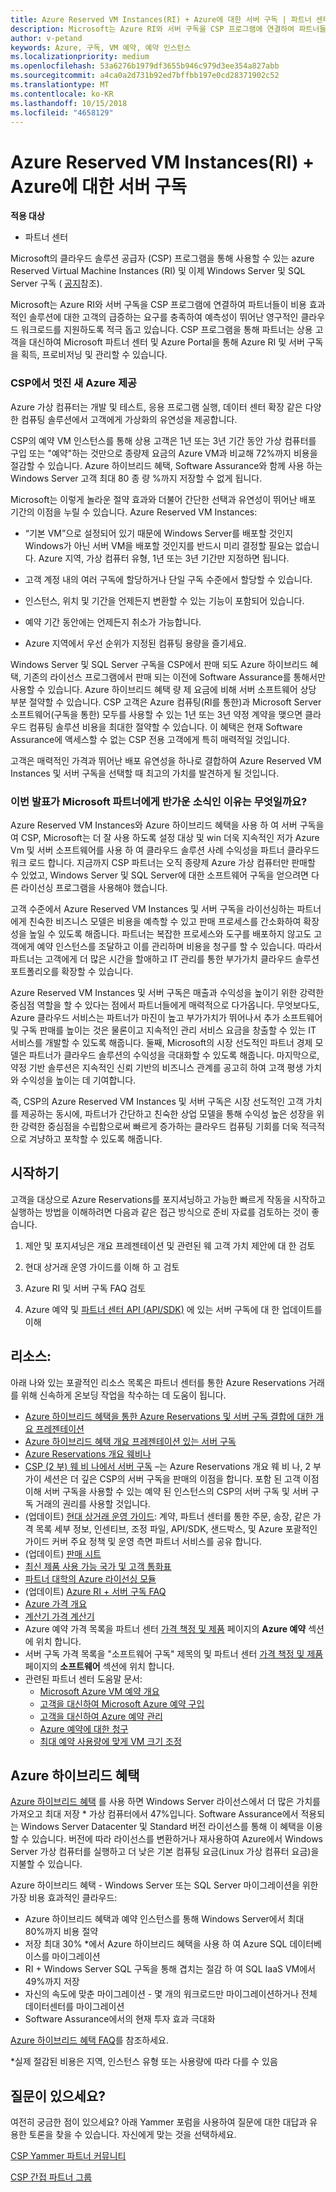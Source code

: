 ```yaml
---
title: Azure Reserved VM Instances(RI) + Azure에 대한 서버 구독 | 파트너 센터
description: Microsoft는 Azure RI와 서버 구독을 CSP 프로그램에 연결하여 파트너들이 보다 비용 효과적인 솔루션에 대한 고객의 급증하는 요구를 충족하여 예측성이 뛰어난 영구적인 클라우드 워크로드를 지원하도록 적극 돕고 있습니다. CSP 프로그램을 통해 파트너는 상용 고객을 대신하여 Microsoft 파트너 센터 및 Azure Portal을 통해 Azure RI 및 서버 구독을 획득, 프로비저닝 및 관리할 수 있습니다.
author: v-petand
keywords: Azure, 구독, VM 예약, 예약 인스턴스
ms.localizationpriority: medium
ms.openlocfilehash: 53a6276b1979df3655b946c979d3ee354a827abb
ms.sourcegitcommit: a4ca0a2d731b92ed7bffbb197e0cd28371902c52
ms.translationtype: MT
ms.contentlocale: ko-KR
ms.lasthandoff: 10/15/2018
ms.locfileid: "4658129"
---
```

<!-- Mike Aasen wrote and owns this topic -->

# <a name="azure-reserved-vm-instances-ri--server-subscriptions-for-azure"></a>Azure Reserved VM Instances(RI) + Azure에 대한 서버 구독

**적용 대상**

-  파트너 센터
 
Microsoft의 클라우드 솔루션 공급자 (CSP) 프로그램을 통해 사용할 수 있는 azure Reserved Virtual Machine Instances (RI) 및 이제 Windows Server 및 SQL Server 구독 ( [공지](https://blogs.partner.microsoft.com/mpn/better-together-azure-reserved-instances-server-subscriptions/?ln=en-us)참조). 

Microsoft는 Azure RI와 서버 구독을 CSP 프로그램에 연결하여 파트너들이 비용 효과적인 솔루션에 대한 고객의 급증하는 요구를 충족하여 예측성이 뛰어난 영구적인 클라우드 워크로드를 지원하도록 적극 돕고 있습니다. CSP 프로그램을 통해 파트너는 상용 고객을 대신하여 Microsoft 파트너 센터 및 Azure Portal을 통해 Azure RI 및 서버 구독을 획득, 프로비저닝 및 관리할 수 있습니다.  
 
### <a name="compelling-new-azure-offer-in-csp"></a>CSP에서 멋진 새 Azure 제공 

Azure 가상 컴퓨터는 개발 및 테스트, 응용 프로그램 실행, 데이터 센터 확장 같은 다양한 컴퓨팅 솔루션에서 고객에게 가상화의 유연성을 제공합니다.  

CSP의 예약 VM 인스턴스를 통해 상용 고객은 1년 또는 3년 기간 동안 가상 컴퓨터를 구입 또는 "예약"하는 것만으로 종량제 요금의 Azure VM과 비교해 72%까지 비용을 절감할 수 있습니다. Azure 하이브리드 혜택, Software Assurance와 함께 사용 하는 Windows Server 고객 최대 80 종 량 %까지 저장할 수 없게 됩니다.  

Microsoft는 이렇게 놀라운 절약 효과와 더불어 간단한 선택과 유연성이 뛰어난 배포 기간의 이점을 누릴 수 있습니다. Azure Reserved VM Instances:  

-   “기본 VM”으로 설정되어 있기 때문에 Windows Server를 배포할 것인지 Windows가 아닌 서버 VM을 배포할 것인지를 반드시 미리 결정할 필요는 없습니다. Azure 지역, 가상 컴퓨터 유형, 1년 또는 3년 기간만 지정하면 됩니다. 

-   고객 계정 내의 여러 구독에 할당하거나 단일 구독 수준에서 할당할 수 있습니다.  

-   인스턴스, 위치 및 기간을 언제든지 변환할 수 있는 기능이 포함되어 있습니다.  

-   예약 기간 동안에는 언제든지 취소가 가능합니다.  

-   Azure 지역에서 우선 순위가 지정된 컴퓨팅 용량을 즐기세요. 
 
Windows Server 및 SQL Server 구독을 CSP에서 판매 되도 Azure 하이브리드 혜택, 기존의 라이선스 프로그램에서 판매 되는 이전에 Software Assurance를 통해서만 사용할 수 있습니다. Azure 하이브리드 혜택 량 제 요금에 비해 서버 소프트웨어 상당 부분 절약할 수 있습니다. CSP 고객은 Azure 컴퓨팅(RI를 통한)과 Microsoft Server 소프트웨어(구독을 통한) 모두를 사용할 수 있는 1년 또는 3년 약정 계약을 맺으면 클라우드 컴퓨팅 솔루션 비용을 최대한 절약할 수 있습니다. 이 혜택은 현재 Software Assurance에 액세스할 수 없는 CSP 전용 고객에게 특히 매력적일 것입니다. 

고객은 매력적인 가격과 뛰어난 배포 유연성을 하나로 결합하여 Azure Reserved VM Instances 및 서버 구독을 선택할 때 최고의 가치를 발견하게 될 것입니다. 
 
### <a name="why-is-this-announcement-good-news-for-microsoft-partners"></a>이번 발표가 Microsoft 파트너에게 반가운 소식인 이유는 무엇일까요? 

Azure Reserved VM Instances와 Azure 하이브리드 혜택을 사용 하 여 서버 구독을 여 CSP, Microsoft는 더 잘 사용 하도록 설정 대상 및 win 더욱 지속적인 저가 Azure Vm 및 서버 소프트웨어를 사용 하 여 클라우드 솔루션 사례 수익성을 파트너 클라우드 워크 로드 합니다. 지금까지 CSP 파트너는 오직 종량제 Azure 가상 컴퓨터만 판매할 수 있었고, Windows Server 및 SQL Server에 대한 소프트웨어 구독을 얻으려면 다른 라이선싱 프로그램을 사용해야 했습니다.  

고객 수준에서 Azure Reserved VM Instances 및 서버 구독을 라이선싱하는 파트너에게 친숙한 비즈니스 모델은 비용을 예측할 수 있고 판매 프로세스를 간소화하여 확장성을 높일 수 있도록 해줍니다. 파트너는 복잡한 프로세스와 도구를 배포하지 않고도 고객에게 예약 인스턴스를 조달하고 이를 관리하며 비용을 청구를 할 수 있습니다. 따라서 파트너는 고객에게 더 많은 시간을 할애하고 IT 관리를 통한 부가가치 클라우드 솔루션 포트폴리오를 확장할 수 있습니다. 

Azure Reserved VM Instances 및 서버 구독은 매출과 수익성을 높이기 위한 강력한 중심점 역할을 할 수 있다는 점에서 파트너들에게 매력적으로 다가옵니다. 무엇보다도, Azure 클라우드 서비스는 파트너가 마진이 높고 부가가치가 뛰어나서 추가 소프트웨어 및 구독 판매를 높이는 것은 물론이고 지속적인 관리 서비스 요금을 창출할 수 있는 IT 서비스를 개발할 수 있도록 해줍니다. 둘째, Microsoft의 시장 선도적인 파트너 경제 모델은 파트너가 클라우드 솔루션의 수익성을 극대화할 수 있도록 해줍니다. 마지막으로, 약정 기반 솔루션은 지속적인 신뢰 기반의 비즈니스 관계를 공고히 하여 고객 평생 가치와 수익성을 높이는 데 기여합니다.  

즉, CSP의 Azure Reserved VM Instances 및 서버 구독은 시장 선도적인 고객 가치를 제공하는 동시에, 파트너가 간단하고 친숙한 상업 모델을 통해 수익성 높은 성장을 위한 강력한 중심점을 수립함으로써 빠르게 증가하는 클라우드 컴퓨팅 기회를 더욱 적극적으로 겨냥하고 포착할 수 있도록 해줍니다.  
 
## <a name="getting-started"></a>시작하기

고객을 대상으로 Azure Reservations를 포지셔닝하고 가능한 빠르게 작동을 시작하고 실행하는 방법을 이해하려면 다음과 같은 접근 방식으로 준비 자료를 검토하는 것이 좋습니다.

1.  제안 및 포지셔닝은 개요 프레젠테이션 및 관련된 웨 고객 가치 제안에 대 한 검토

2.  현대 상거래 운영 가이드를 이해 하 고 검토

5.  Azure RI 및 서버 구독 FAQ 검토

6.  Azure 예약 및 [파트너 센터 API (API/SDK)](https://docs.microsoft.com/en-us/partner-center/develop/purchase-azure-reserved-vm-instances) 에 있는 서버 구독에 대 한 업데이트를 이해

## <a name="resources"></a>리소스: 

아래 나와 있는 포괄적인 리소스 목록은 파트너 센터를 통한 Azure Reservations 거래를 위해 신속하게 온보딩 작업을 착수하는 데 도움이 됩니다. 
-   [Azure 하이브리드 혜택을 통한 Azure Reservations 및 서버 구독 결합에 대한 개요 프레젠테이션](https://www.yammer.com/cloudpartnercommunity/#/files/133462305)
-   [Azure 하이브리드 혜택 개요 프레젠테이션 있는 서버 구독](https://www.yammer.com/cloudpartnercommunity/#/files/141644181)
-   [Azure Reservations 개요 웨비나](https://commercial-licensing.eventbuilder.com/Reserved_Instances_in_CSP_May_Option_1)
-   [CSP (2 부) 웨 비 나에서 서버 구독](https://commercial-licensing.eventbuilder.com/Server_Subscriptions_in_CSP_P2_July) –는 Azure Reservations 개요 웨 비 나, 2 부가이 세션은 더 깊은 CSP의 서버 구독을 판매의 이점을 합니다.  포함 된 고객 이점 이해 서버 구독을 사용할 수 있는 예약 된 인스턴스의 CSP의 서버 구독 및 서버 구독 거래의 권리를 사용할 것입니다.
-   (업데이트) [현대 상거래 운영 가이드](http://assetsprod.microsoft.com/mpn/Partner-Center-Modern-Commerce-Operating-Guide.docx): 계약, 파트너 센터를 통한 주문, 송장, 같은 가격 목록 세부 정보, 인센티브, 조정 파일, API/SDK, 샌드박스, 및 Azure 포괄적인 가이드 커버 주요 정책 및 운영 측면 파트너 서비스를 공유 합니다.
-   (업데이트) [판매 시트](http://assetsprod.microsoft.com/mpn/Azure-RI-Sales-Sheet-CSP.pdf)
-   [최신 제품 사용 가능 국가 및 고객 통화표](http://assetsprod.microsoft.com/modern-offers-country-currency-availability.xlsx)
-   [파트너 대학의 Azure 라이선싱 모듈](https://aka.ms/azure_partner_licensing)
-   (업데이트) [Azure RI + 서버 구독 FAQ](https://www.yammer.com/cloudpartnercommunity/#/files/141644205)
-   [Azure 가격 개요](https://azure.microsoft.com/en-us/pricing/#explore-cost)
-   [계산기 가격 계산기](https://azure.microsoft.com/en-us/pricing/calculator/)
-   Azure 예약 가격 목록을 파트너 센터 [가격 책정 및 제품](http://assetsprod.microsoft.com/modern-offers-country-currency-availability.xlsx) 페이지의 **Azure 예약** 섹션에 위치 합니다.
-   서버 구독 가격 목록을 "소프트웨어 구독" 제목의 및 파트너 센터 [가격 책정 및 제품](https://commercial-licensing.eventbuilder.com/Reserved_Instances_in_CSP_May_Option_1) 페이지의 **소프트웨어** 섹션에 위치 합니다.
-   관련된 파트너 센터 도움말 문서:
    -   [Microsoft Azure VM 예약 개요](https://go.microsoft.com/fwlink/?linkid=872806)
    -   [고객을 대신하여 Microsoft Azure 예약 구입](https://go.microsoft.com/fwlink/?linkid=872807)
    -   [고객을 대신하여 Azure 예약 관리](https://go.microsoft.com/fwlink/?linkid=872808)
    -   [Azure 예약에 대한 청구](https://go.microsoft.com/fwlink/?linkid=872809)
    -   [최대 예약 사용량에 맞게 VM 크기 조정](https://go.microsoft.com/fwlink/?linkid=872810)

## <a name="azure-hybrid-benefit"></a>Azure 하이브리드 혜택
[Azure 하이브리드 혜택](https://azure.microsoft.com/en-us/pricing/hybrid-benefit) 를 사용 하면 Windows Server 라이선스에서 더 많은 가치를 가져오고 최대 저장 * 가상 컴퓨터에서 47%입니다. Software Assurance에서 적용되는 Windows Server Datacenter 및 Standard 버전 라이선스를 통해 이 혜택을 이용할 수 있습니다. 버전에 따라 라이선스를 변환하거나 재사용하여 Azure에서 Windows Server 가상 컴퓨터를 실행하고 더 낮은 기본 컴퓨팅 요금(Linux 가상 컴퓨터 요금)을 지불할 수 있습니다.

Azure 하이브리드 혜택 - Windows Server 또는 SQL Server 마이그레이션을 위한 가장 비용 효과적인 클라우드:
-   Azure 하이브리드 혜택과 예약 인스턴스를 통해 Windows Server에서 최대 80%까지 비용 절약
-   저장 최대 30% *에서 Azure 하이브리드 혜택을 사용 하 여 Azure SQL 데이터베이스를 마이그레이션
-   RI + Windows Server SQL 구독을 통해 겹치는 절감 하 여 SQL IaaS VM에서 49%까지 저장
-   자신의 속도에 맞춘 마이그레이션 - 몇 개의 워크로드만 마이그레이션하거나 전체 데이터센터를 마이그레이션
-   Software Assurance에서의 현재 투자 효과 극대화

[Azure 하이브리드 혜택 FAQ](https://azure.microsoft.com/en-us/pricing/hybrid-benefit/faq/)를 참조하세요.

*실제 절감된 비용은 지역, 인스턴스 유형 또는 사용량에 따라 다를 수 있음

## <a name="questions"></a>질문이 있으세요?
여전히 궁금한 점이 있으세요?  아래 Yammer 포럼을 사용하여 질문에 대한 대답과 유용한 토론을 찾을 수 있습니다. 자신에게 맞는 것을 선택하세요.

[CSP Yammer 파트너 커뮤니티](https://www.yammer.com/cloudpartnercommunity/#/threads/inGroup?type=in_group&feedId=4989124&trk_event=ticker)

[CSP 간접 파트너 그룹](https://www.yammer.com/cloudpartnercommunity/#/threads/inGroup?type=in_group&feedId=6392971)

